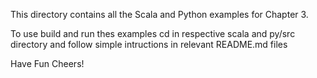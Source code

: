 This directory contains all the Scala and Python examples for Chapter 3.

To use build and run thes examples cd in respective scala and py/src directory and follow simple
intructions in relevant README.md files

Have Fun
Cheers!
